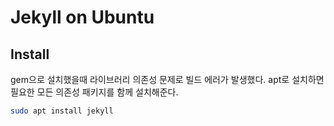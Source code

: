 # Jekyll on Ubuntu

## Install

gem으로 설치했을때 라이브러리 의존성 문제로 빌드 에러가 발생했다. apt로 설치하면 필요한 모든 의존성 패키지를 함께 설치해준다.

```bash
sudo apt install jekyll
```

